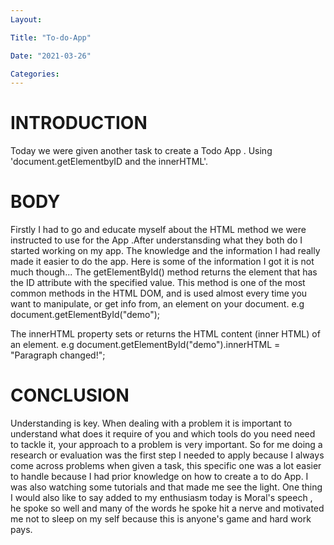 ```yaml
---
Layout:

Title: "To-do-App"

Date: "2021-03-26"

Categories:
---
```


# INTRODUCTION

Today we were given another task to create a Todo App . Using 'document.getElementbyID and the innerHTML'.

# BODY

Firstly I had to go and educate myself about the HTML method we were instructed to use for the App .After understansding what they both do I started working on my app. The knowledge and the information I had really made it easier to do the app. Here is some of the information I got it is not much though...
The getElementById() method returns the element that has the ID attribute with the specified value. This method is one of the most common methods in the HTML DOM, and is used almost every time you want to manipulate, or get info from, an element on your document.
e.g document.getElementById("demo");

The innerHTML property sets or returns the HTML content (inner HTML) of an element.
e.g document.getElementById("demo").innerHTML = "Paragraph changed!";

# CONCLUSION

Understanding is key. When dealing with a problem it is important to understand what does it require of you and which tools do you need need to tackle it, your approach to a problem is very important. So for me doing a research or evaluation was the first step I needed to apply because I always come across problems when given a task, this specific one was a lot easier to handle because I had prior knowledge on how to create a to do App. I was also watching some tutorials and that made me see the light.
One thing I would also like to say added to my enthusiasm today is Moral's speech , he spoke so well and many of the words he spoke hit a nerve and motivated me not to sleep on my self because this is anyone's game and hard work pays.
